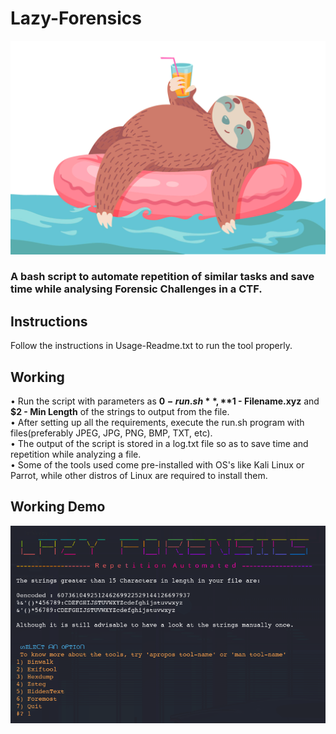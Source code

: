 # Lazy-Forensics
![](lazy-sloth.gif)
### A bash script to automate repetition of similar tasks and save time while analysing Forensic Challenges in a CTF.

## Instructions
Follow the instructions in Usage-Readme.txt to run the tool properly. <br>

## Working
 • Run the script with parameters as **$0 - run.sh**, **$1 - Filename.xyz** and **$2 - Min Length** of the strings to output from the file.<br>
 • After setting up all the requirements, execute the run.sh program with files(preferably JPEG, JPG, PNG, BMP, TXT, etc). <br>
 • The output of the script is stored in a log.txt file so as to save time and repetition while analyzing a file. <br>
 • Some of the tools used come pre-installed with OS's like Kali Linux or Parrot, while other distros of Linux are required to install them.<br>

## Working Demo
![](WelcomeScreen1.png)

